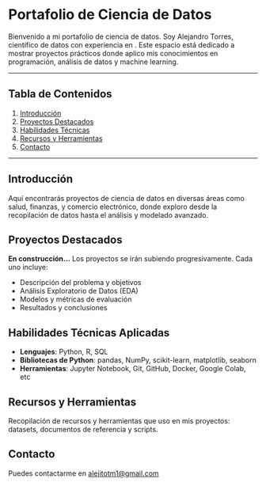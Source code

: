 # Portafolio de Ciencia de Datos

Bienvenido a mi portafolio de ciencia de datos. Soy Alejandro Torres, científico de datos con experiencia en . Este espacio está dedicado a mostrar proyectos prácticos donde aplico mis conocimientos en programación, análisis de datos y machine learning.

---

## Tabla de Contenidos
1. [Introducción](#introducción)
2. [Proyectos Destacados](#proyectos-destacados)
3. [Habilidades Técnicas](#habilidades-técnicas-aplicadas)
4. [Recursos y Herramientas](#recursos-y-herramientas)
5. [Contacto](#contacto)

---

## Introducción

Aquí encontrarás proyectos de ciencia de datos en diversas áreas como salud, finanzas, y comercio electrónico, donde exploro desde la recopilación de datos hasta el análisis y modelado avanzado.

## Proyectos Destacados

**En construcción...** Los proyectos se irán subiendo progresivamente. Cada uno incluye:
- Descripción del problema y objetivos
- Análisis Exploratorio de Datos (EDA)
- Modelos y métricas de evaluación
- Resultados y conclusiones

## Habilidades Técnicas Aplicadas 

- **Lenguajes**: Python, R, SQL
- **Bibliotecas de Python**: pandas, NumPy, scikit-learn, matplotlib, seaborn
- **Herramientas**: Jupyter Notebook, Git, GitHub, Docker, Google Colab, etc

## Recursos y Herramientas

Recopilación de recursos y herramientas que uso en mis proyectos: datasets, documentos de referencia y scripts.

## Contacto

Puedes contactarme en alejitotm1@gmail.com 


